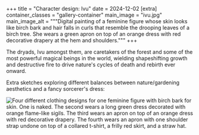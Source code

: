 +++
title = "Character design: Ivu"
date = 2024-12-02
[extra]
container_classes = "gallery-container"
main_image = "ivu.jpg"
main_image_alt = """Digital painting of a feminine figure whose skin looks like birch bark
and hair falls in curls that resemble the drooping leaves of a birch tree.
She wears a green apron on top of an orange dress with red decorative drapery at the hem and shoulders."""
+++

The dryads, Ivu amongst them, are caretakers of the forest
and some of the most powerful magical beings in the world,
wielding shapeshifting growth and destructive fire
to drive nature's cycles of death and rebirth ever onward.

Extra sketches exploring different balances between
nature/gardening aesthetics and a fancy sorcerer's dress:

<!-- more -->

![Four different clothing designs for one feminine figure with birch bark for skin.
One is naked. The second wears a long green dress decorated with orange flame-like sigils.
The third wears an apron on top of an orange dress with red decorative drapery.
The fourth wears an apron with one shoulder strap undone on top of a collared t-shirt,
a frilly red skirt, and a straw hat.](ivu_alts.jpg)

